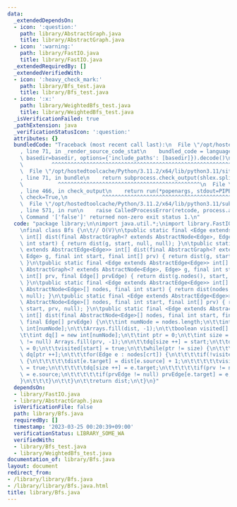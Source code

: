 ```yaml
---
data:
  _extendedDependsOn:
  - icon: ':question:'
    path: library/AbstractGraph.java
    title: library/AbstractGraph.java
  - icon: ':warning:'
    path: library/FastIO.java
    title: library/FastIO.java
  _extendedRequiredBy: []
  _extendedVerifiedWith:
  - icon: ':heavy_check_mark:'
    path: library/Bfs_test.java
    title: library/Bfs_test.java
  - icon: ':x:'
    path: library/WeightedBfs_test.java
    title: library/WeightedBfs_test.java
  _isVerificationFailed: true
  _pathExtension: java
  _verificationStatusIcon: ':question:'
  attributes: {}
  bundledCode: "Traceback (most recent call last):\n  File \"/opt/hostedtoolcache/Python/3.11.2/x64/lib/python3.11/site-packages/onlinejudge_verify/documentation/build.py\"\
    , line 71, in _render_source_code_stat\n    bundled_code = language.bundle(stat.path,\
    \ basedir=basedir, options={'include_paths': [basedir]}).decode()\n          \
    \         ^^^^^^^^^^^^^^^^^^^^^^^^^^^^^^^^^^^^^^^^^^^^^^^^^^^^^^^^^^^^^^^^^^^^^^^^^^^^^^^^^\n\
    \  File \"/opt/hostedtoolcache/Python/3.11.2/x64/lib/python3.11/site-packages/onlinejudge_verify/languages/user_defined.py\"\
    , line 71, in bundle\n    return subprocess.check_output(shlex.split(command))\n\
    \           ^^^^^^^^^^^^^^^^^^^^^^^^^^^^^^^^^^^^^^^^^^^^^\n  File \"/opt/hostedtoolcache/Python/3.11.2/x64/lib/python3.11/subprocess.py\"\
    , line 466, in check_output\n    return run(*popenargs, stdout=PIPE, timeout=timeout,\
    \ check=True,\n           ^^^^^^^^^^^^^^^^^^^^^^^^^^^^^^^^^^^^^^^^^^^^^^^^^^^^^^^^^\n\
    \  File \"/opt/hostedtoolcache/Python/3.11.2/x64/lib/python3.11/subprocess.py\"\
    , line 571, in run\n    raise CalledProcessError(retcode, process.args,\nsubprocess.CalledProcessError:\
    \ Command '['false']' returned non-zero exit status 1.\n"
  code: "package library;\n\nimport java.util.*;\nimport library.FastIO;\nimport library.AbstractGraph;\n\
    \nfinal class Bfs {\n\t// O(V)\n\tpublic static final <Edge extends AbstractEdge<Edge>>\
    \ int[] dist(final AbstractGraph<? extends AbstractNode<Edge>, Edge> g, final\
    \ int start) { return dist(g, start, null, null); }\n\tpublic static final <Edge\
    \ extends AbstractEdge<Edge>> int[] dist(final AbstractGraph<? extends AbstractNode<Edge>,\
    \ Edge> g, final int start, final int[] prv) { return dist(g, start, prv, null);\
    \ }\n\tpublic static final <Edge extends AbstractEdge<Edge>> int[] dist(final\
    \ AbstractGraph<? extends AbstractNode<Edge>, Edge> g, final int start, final\
    \ int[] prv, final Edge[] prvEdge) { return dist(g.nodes(), start, prv, prvEdge);\
    \ }\n\tpublic static final <Edge extends AbstractEdge<Edge>> int[] dist(final\
    \ AbstractNode<Edge>[] nodes, final int start) { return dist(nodes, start, null,\
    \ null); }\n\tpublic static final <Edge extends AbstractEdge<Edge>> int[] dist(final\
    \ AbstractNode<Edge>[] nodes, final int start, final int[] prv) { return dist(nodes,\
    \ start, prv, null); }\n\tpublic static final <Edge extends AbstractEdge<Edge>>\
    \ int[] dist(final AbstractNode<Edge>[] nodes, final int start, final int[] prv,\
    \ final Edge[] prvEdge) {\n\t\tint numNode = nodes.length;\n\t\tint dist[] = new\
    \ int[numNode];\n\t\tArrays.fill(dist, -1);\n\t\tboolean visited[] = new boolean[numNode];\n\
    \t\tint dq[] = new int[numNode];\n\t\tint ptr = 0;\n\t\tint size = 0;\n\t\tif(prv\
    \ != null) Arrays.fill(prv, -1);\n\n\t\tdq[size ++] = start;\n\t\tdist[start]\
    \ = 0;\n\t\tvisited[start] = true;\n\t\twhile(ptr != size) {\n\t\t\tint crt =\
    \ dq[ptr ++];\n\t\t\tfor(Edge e : nodes[crt]) {\n\t\t\t\tif(!visited[e.target])\
    \ {\n\t\t\t\t\tdist[e.target] = dist[e.source] + 1;\n\t\t\t\t\tvisited[e.target]\
    \ = true;\n\t\t\t\t\tdq[size ++] = e.target;\n\t\t\t\t\tif(prv != null) prv[e.target]\
    \ = e.source;\n\t\t\t\t\tif(prvEdge != null) prvEdge[e.target] = e;\n\t\t\t\t\
    }\n\t\t\t}\n\t\t}\n\t\treturn dist;\n\t}\n}"
  dependsOn:
  - library/FastIO.java
  - library/AbstractGraph.java
  isVerificationFile: false
  path: library/Bfs.java
  requiredBy: []
  timestamp: '2023-03-25 00:20:39+09:00'
  verificationStatus: LIBRARY_SOME_WA
  verifiedWith:
  - library/Bfs_test.java
  - library/WeightedBfs_test.java
documentation_of: library/Bfs.java
layout: document
redirect_from:
- /library/library/Bfs.java
- /library/library/Bfs.java.html
title: library/Bfs.java
---
```

